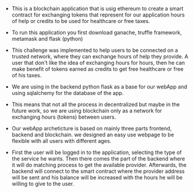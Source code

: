 * This is a blockchain application that is usig ethereum to create a smart contract for exchanging tokens that represent for our 
application hours of help or credits to be used for healthcare or free taxes.

* To run this application you first download ganache, truffle framework, metamask and flask (python)

* This challenge was implemented to help users to be connected on a trusted network, where they can exchange hours of help they 
provide. A user that don't like the idea of exchanging hours for hours, then he can make benefit of tokens earned as credits to
get free healthcare or free of his taxes.

* We are using in the backend python flask as a base for our webApp and using sqlalchemy for the database of the app.

* This means that not all the process in decentralized but maybe in the future work, so we are using blockchain only as a network
for exchanging hours (tokens) between users.

* Our webApp archeticture is based on mainly three parts frontend, backend and blockchain. we designed an easy use webpage to be
flexible with all users with different ages.

* First the user will be logged in to the application, selecting the type of the service he wants. Then there comes the part of
the backend where it will do matching process to get the available provider. Afterwards, the backend will connect to the smart contract
where the provider address will be sent and his balance will be increased with the hours he will be willing to
give to the user.